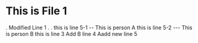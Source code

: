 # This is File 1
. Modified Line 1
.
.
this is line 5-1 -- This is person A
this is line 5-2 --- This is person B
this is line 3
Add B line 4
Aadd new line 5
